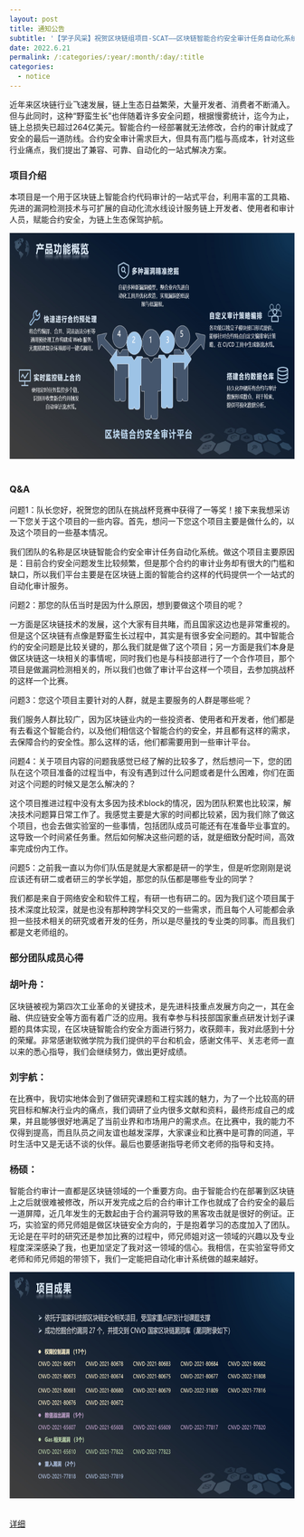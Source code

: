 ```yaml
---
layout: post
title: 通知公告
subtitle: '【学子风采】祝贺区块链组项目-SCAT——区块链智能合约安全审计任务自动化系统-荣获北大挑战杯五四竞赛一等奖'
date: 2022.6.21
permalink: /:categories/:year/:month/:day/:title
categories:
  - notice
---
```



近年来区块链行业飞速发展，链上生态日益繁荣，大量开发者、消费者不断涌入。但与此同时，这种“野蛮生长”也伴随着许多安全问题，根据慢雾统计，迄今为止，链上总损失已超过264亿美元。智能合约一经部署就无法修改，合约的审计就成了安全的最后一道防线。合约安全审计需求巨大，但具有高门槛与高成本，针对这些行业痛点，我们提出了兼容、可靠、自动化的一站式解决方案。

### 项目介绍


本项目是一个用于区块链上智能合约代码审计的一站式平台，利用丰富的工具箱、先进的漏洞检测技术与可扩展的自动化流水线设计服务链上开发者、使用者和审计人员，赋能合约安全，为链上生态保驾护航。
<div align=center>
<img src="https://github.com/desperate08/DevPos/blob/master/%E5%9B%BE%E7%89%87/chain1.png" width="600px" height="400px"/>
</div>
<br/>


### Q&A

问题1：队长您好，祝贺您的团队在挑战杯竞赛中获得了一等奖！接下来我想采访一下您关于这个项目的一些内容。首先，想问一下您这个项目主要是做什么的，以及这个项目的一些基本情况。

我们团队的名称是区块链智能合约安全审计任务自动化系统。做这个项目主要原因是：目前合约安全问题发生比较频繁，但是那个合约的审计业务却有很大的门槛和缺口，所以我们平台主要是在区块链上面的智能合约这样的代码提供一个一站式的自动化审计服务。



问题2：那您的队伍当时是因为什么原因，想到要做这个项目的呢？

一方面是区块链技术的发展，这个大家有目共睹，而且国家这边也是非常重视的。但是这个区块链有点像是野蛮生长过程中，其实是有很多安全问题的。其中智能合约的安全问题是比较关键的，那么我们就是做了这个项目；另一方面是我们本身是做区块链这一块相关的事情呢，同时我们也是与科技部进行了一个合作项目，那个项目是做漏洞检测相关的，所以我们也做了审计平台这样一个项目，去参加挑战杯的这样一个比赛。



问题3：您这个项目主要针对的人群，就是主要服务的人群是哪些呢？

我们服务人群比较广，因为区块链业内的一些投资者、使用者和开发者，他们都是有去看这个智能合约，以及他们相信这个智能合约的安全，并且都有这样的需求，去保障合约的安全性。那么这样的话，他们都需要用到一些审计平台。



问题4：关于项目内容的问题我感觉已经了解的比较多了，然后想问一下，您的团队在这个项目准备的过程当中，有没有遇到过什么问题或者是什么困难，你们在面对这个问题的时候又是怎么解决的？

这个项目推进过程中没有太多因为技术block的情况，因为团队积累也比较深，解决技术问题算日常工作了。我感觉主要是大家的时间都比较紧，因为我们除了做这个项目，也会去做实验室的一些事情，包括团队成员可能还有在准备毕业事宜的。这导致一个时间紧任务重。然后如何解决这些问题的话，就是细致分配时间，高效率完成份内工作。


问题5：之前我一直以为你们队伍是就是大家都是研一的学生，但是听您刚刚是说应该还有研二或者研三的学长学姐，那您的队伍都是哪些专业的同学？

我们都是来自于网络安全和软件工程，有研一也有研二的。因为我们这个项目属于技术深度比较深，就是也没有那种跨学科交叉的一些需求，而且每个人可能都会承担一些技术相关的研究或者开发的任务，所以是尽量找的专业类的同事。而且我们都是文老师组的。

### 部分团队成员心得

### 胡叶舟：

区块链被视为第四次工业革命的关键技术，是先进科技重点发展方向之一，其在金融、供应链安全等方面有着广泛的应用。我有幸参与科技部国家重点研发计划子课题的具体实现，在区块链智能合约安全方面进行努力，收获颇丰，我对此感到十分的荣耀。非常感谢软微学院为我们提供的平台和机会，感谢文伟平、关志老师一直以来的悉心指导，我们会继续努力，做出更好成绩。


### 刘宇航：

在比赛中，我切实地体会到了做研究课题和工程实践的魅力，为了一个比较高的研究目标和解决行业内的痛点，我们调研了业内很多文献和资料，最终形成自己的成果，并且能够很好地满足了当前业界和市场用户的需求点。在比赛中，我的能力不仅得到提高，而且队员之间友谊也越发深厚，大家课业和比赛中是可靠的同道，平时生活中又是无话不谈的伙伴。最后也要感谢指导老师文老师的指导和支持。


### 杨硕：

智能合约审计一直都是区块链领域的一个重要方向。由于智能合约在部署到区块链上之后就很难被修改，所以开发完成之后的合约审计工作也就成了合约安全的最后一道屏障，近几年发生的无数起由于合约漏洞导致的黑客攻击就是很好的例证。正巧，实验室的师兄师姐是做区块链安全方向的，于是抱着学习的态度加入了团队。无论是在平时的研究还是参加比赛的过程中，师兄师姐对这一领域的兴趣以及专业程度深深感染了我，也更加坚定了我对这一领域的信心。我相信，在实验室导师文老师和师兄师姐的带领下，我们一定能把自动化审计系统做的越来越好。

<div align=center>
<img src="https://github.com/desperate08/DevPos/blob/master/%E5%9B%BE%E7%89%87/chain2.png" width="600px" height="400px"/>
</div>
<br/>


[详细](https://mp.weixin.qq.com/s/RxgwYawU0nMyde2fIKmwlQ)
